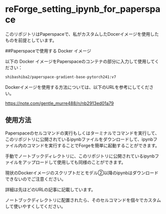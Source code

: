 # reForge_setting_ipynb_for_paperspace

このリポジトリはPaperspaceで、私がカスタムしたDocerイメージを使用したものを前提としています。

##Paperspaceで使用する Docker イメージ

以下の Docker イメージをPaperspaceのコンテナの部分に入力して使用してください：

```bash
shibashiba2/paperspace-gradient-base-pytorch241:v7
```

Dockerイメージを使用する方法については、以下のURLを参考にしてください。

https://note.com/gentle_murre488/n/nb2913ed01a79


## 使用方法

Paperspaceのセルコマンドの実行もしくはターミナルでコマンドを実行して、このリポジトリに公開されているipynbファイルをダウンロードして、ipynbファイル内のコマンドを実行することでForgeを簡単に起動することができます。

手動でノートブックディレクトリに、このリポジトリに公開されているipynbファイルをアップロードして使用しても同様のことができます。

現状のDockerイメージのスクリプトだとモデル②以降のipynbはダウンロードできないのでご注意ください。

詳細は先ほどのURLの記事に記載しています。

ノートブックディレクトリに配置されたら、そのセルコマンドを個々でカスタムして使いやすくしてください。
